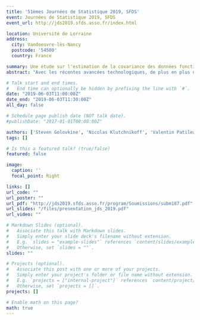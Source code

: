 ```yaml
---
title: '51èmes Journées de Statistique 2019, SFDS'
event: Journées de Statistique 2019, SFDS
event_url: http://jds2019.sfds.asso.fr/index.html

location: Université de Lorraine
address:
  city: Vandoeuvre-lès-Nancy
  postcode: '54500'
  country: France

summary: Une étude sur l'estimation de la covariance des données fonctionnelles dans le cadre de bruit hétéroscédastique.
abstract: "Avec les récentes avancées technologiques, de plus en plus d’objets sont équipés de capteurs leur permettant, par exemple, de connaître la position d’autres objets dans son environnement. Ces capteurs fournissent un grand nombre de signaux pouvant être modélisés comme des données fonctionnelles multivariées entachées d’un bruit. Dans ce travail, nous supposons que ces données sont enregistrées avec un bruit hétéroscédastique d’échelle inconnue. Nous nous intéressons donc à l’estimation adaptatif du signal."

# Talk start and end times.
#   End time can optionally be hidden by prefixing the line with `#`.
date: "2019-06-03T11:00:00Z"
date_end: "2019-06-03T11:30:00Z"
all_day: false

# Schedule page publish date (NOT talk date).
#publishDate: "2017-01-01T00:00:00Z"

authors: ['Steven Golovkine', 'Nicolas Klutchnikoff', 'Valentin Patilea']
tags: []

# Is this a featured talk? (true/false)
featured: false

image:
  caption: ''
  focal_point: Right

links: []
url_code: ""
url_poster: ""
url_pdf: "http://jds2019.sfds.asso.fr/program/Soumissions/subm187.pdf"
url_slides: "/files/presentation_jds_2019.pdf"
url_video: ""

# Markdown Slides (optional).
#   Associate this talk with Markdown slides.
#   Simply enter your slide deck's filename without extension.
#   E.g. `slides = "example-slides"` references `content/slides/example-slides.md`.
#   Otherwise, set `slides = ""`.
slides: ""

# Projects (optional).
#   Associate this post with one or more of your projects.
#   Simply enter your project's folder or file name without extension.
#   E.g. `projects = ["internal-project"]` references `content/project/deep-learning/index.md`.
#   Otherwise, set `projects = []`.
projects: []

# Enable math on this page?
math: true
---
```

